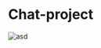 # Chat-project
![asd](https://user-images.githubusercontent.com/93376815/204229730-fffc3a84-3671-4cc2-97d8-875a81d1d3a3.jpg)

